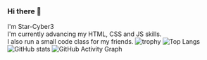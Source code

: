 ### Hi there 👋
I'm Star-Cyber3  
I'm currently advancing my HTML, CSS and JS skills.  
I also run a small code class for my friends. 
![trophy](https://github-profile-trophy.vercel.app/?username=Star-Cyber3&theme=onedark)
![Top Langs](https://github-readme-stats.vercel.app/api/top-langs/?username=Star-Cyber3&hide=typescript,glsl,ruby,shell)
![GitHub stats](https://github-readme-stats.vercel.app/api?username=Star-Cyber3)
![GitHub Activity Graph](https://activity-graph.herokuapp.com/graph?username=Star-Cyber3)  
<!--
**Star-Cyber3/Star-Cyber3** is a ✨ _special_ ✨ repository because its `README.md` (this file) appears on your GitHub profile.

Here are some ideas to get you started:

- 🔭 I’m currently working on ...
- 🌱 I’m currently learning ...
- 👯 I’m looking to collaborate on ...
- 🤔 I’m looking for help with ...
- 💬 Ask me about ...
- 📫 How to reach me: ...
- 😄 Pronouns: ...
- ⚡ Fun fact: ...
-->

